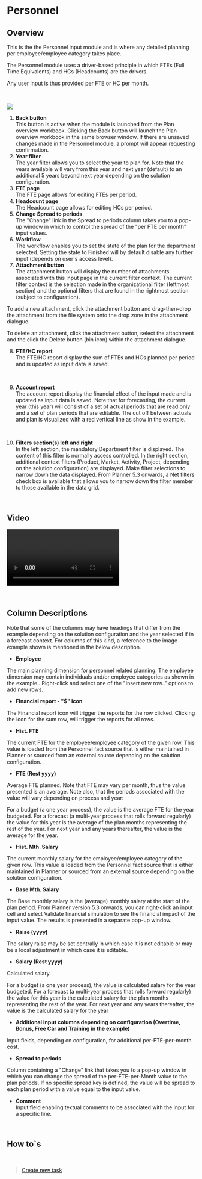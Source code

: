# Personnel
## Overview
This is the the Personnel input module and is where any detailed planning per employee/employee category takes place.

The Personnel module uses a driver-based principle in which FTEs (Full Time Equivalents) and HCs (Headcounts) are the drivers.

Any user input is thus provided per FTE or HC per month.

<br/>

![](https://profitbasedocs.blob.core.windows.net/enduserhelp/images/PersonnelOverview.JPG)

1. **Back button** <br/>
This button is active when the module is launched from the Plan overview workbook. Clicking the Back button will launch the Plan overview workbook in the same browser window. If there are unsaved changes made in the Personnel module, a prompt will appear requesting confirmation.
2. **Year filter** <br/>
The year filter allows you to select the year to plan for. Note that the years available will vary from this year and next year (default) to an additional 5 years beyond next year depending on the solution configuration.
3. **FTE page** <br/>
The FTE page allows for editing FTEs per period.
4. **Headcount page** <br/>
The Headcount page allows for editing HCs per period.
5. **Change Spread to periods** <br/>
The "Change" link in the Spread to periods column takes you to a pop-up window in which to control the spread of the "per FTE per month" input values.
6. **Workflow** <br/>
The workflow enables you to set the state of the plan for the department selected. Setting the state to Finished will by default disable any further input (depends on user's access level).
7. **Attachment button** <br/>
The attachment button will display the number of attachments associated with this input page in the current filter context. The current filter context is the selection made in the organizational filter (leftmost section) and the optional filters that are found in the rightmost section (subject to configuration).

To add a new attachment, click the attachment button and drag-then-drop the attachment from the file system onto the drop zone in the attachment dialogue.

To delete an attachment, click the attachment button, select the attachment and the click the Delete button (bin icon) within the attachment dialogue. <br/>

8. **FTE/HC report** <br/>
The FTE/HC report display the sum of FTEs and HCs planned per period and is updated as input data is saved.

<br/>

9. **Account report** <br/>
The account report display the financial effect of the input made and is updated as input data is saved.
Note that for forecasting, the current year (this year) will consist of a set of actual periods that are read only and a set of plan periods that are editable. The cut off between actuals and plan is visualized with a red vertical line as show in the example.

<br/>

10. **Filters section(s) left and right** <br/>
In the left section, the mandatory Department filter is displayed. The content of this filter is normally access controlled. In the right section, additional context filters (Product, Market, Activity, Project, depending on the solution configuration) are displayed. Make filter selections to narrow down the data displayed. From Planner 5.3 onwards, a Net filters check box is available that allows you to narrow down the filter member to those available in the data grid.<br/>

<br/>


## Video
![Introduction](https://profitbasedocs.blob.core.windows.net/enduserhelp/videos/PersonnelInput.mp4)<br/>

<br/>

## Column Descriptions

Note that some of the columns may have headings that differ from the example depending on the solution configuration and the year selected if in a forecast context. For columns of this kind, a reference to the image example shown is mentioned in the below description.

- **Employee**<br/>

The main planning dimension for personnel related planning. The employee dimension may contain individuals and/or employee categories as shown in the example.. Right-click and select one of the "Insert new row.." options to add new rows.

- **Financial report - "$" icon**<br/>

The Financial report icon will trigger the reports for the row clicked. Clicking the icon for the sum row, will trigger the reports for all rows.

- **Hist. FTE**<br/>

The current FTE for the employee/employee category of the given row. This value is loaded from the Personnel fact source that is either maintained in Planner or sourced from an external source depending on the solution configuration.

- **FTE (Rest yyyy)** <br/>

Average FTE planned. Note that FTE may vary per month, thus the value presented is an average. Note also, that the periods associated with the value will vary depending on process and year:

For a budget (a one year process), the value is the average FTE for the year budgeted.
For a forecast (a multi-year process that rolls forward regularly) the value for this year is the average of the plan months representing the rest of the year. For next year and any years thereafter, the value is the average for the year.

- **Hist. Mth. Salary** <br/>

The current monthly salary for the employee/employee category of the given row. This value is loaded from the Personnel fact source that is either maintained in Planner or sourced from an external source depending on the solution configuration.

- **Base Mth. Salary** <br/>

The Base monthly salary is the (average) monthly salary at the start of the plan period. From Planner version 5.3 onwards, you can right-click an input cell and select Validate financial simulation to see the financial impact of the input value. The results is presented in a separate pop-up window.

- **Raise (yyyy)** <br/>

The salary raise may be set centrally in which case it is not editable or may be a local adjustment in which case it is editable.

- **Salary (Rest yyyy)** <br/>

Calculated salary.

For a budget (a one year process), the value is calculated salary for the year budgeted.
For a forecast (a multi-year process that rolls forward regularly) the value for this year is the calculated salary for the plan months representing the rest of the year. For next year and any years thereafter, the value is the calculated salary for the year

- **Additional input columns depending on configuration (Overtime, Bonus, Free Car and Training in the example)** <br/>

Input fields, depending on configuration, for additional per-FTE-per-month cost.

- **Spread to periods** <br/>

Column containing a "Change" link that takes you to a pop-up window in which you can change the spread of the per-FTE-per-Month value to the plan periods. If no specific spread key is defined, the value will be spread to each plan period with a value equal to the input value.

- **Comment** <br/>
Input field enabling textual comments to be associated with the input for a specific line.

<br/>

## How to`s

<br/>

> [Create new task](../../workbooks/process-and-tasks/tasks/create-edit-task.md)<br/>



